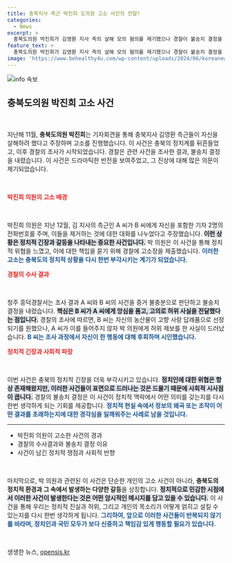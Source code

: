 ```yaml
---
title: 충북지사 측근 박진희 도의원 고소 사건의 전말!
categories:
  - News
excerpt: >
  충북도의원 박진희가 김영환 지사 측의 살해 모의 혐의를 제기했으나 경찰이 불송치 결정을 내렸다. 허위 제보와 오해 속에서 발생한 이 사건의 전말을 밝혀드립니다! 클릭해서 그 진실을 확인하세요!
feature_text: >
  충북도의원 박진희가 김영환 지사 측의 살해 모의 혐의를 제기했으나 경찰이 불송치 결정을 내렸다. 허위 제보와 오해 속에서 발생한 이 사건의 전말을 밝혀드립니다! 클릭해서 그 진실을 확인하세요!
image: 'https://www.behealthy4u.com/wp-content/uploads/2024/06/koreanews.jpg'
---
```


<p><img src="https://www.behealthy4u.com/wp-content/uploads/2024/06/koreanews.jpg" alt="info 속보" /></p>

<h2 data-ke-size="size26">충북도의원 박진희 고소 사건</h2>

<p data-ke-size="size16">&nbsp;</p>

<p data-ke-size="size16">지난해 11월, <b>충북도의원 박진희</b>는 기자회견을 통해 충북지사 김영환 측근들이 자신을 살해하려 했다고 주장하며 고소를 진행했습니다. 이 사건은 충북의 정치계를 뒤흔들었고, 이후 경찰의 조사가 시작되었습니다. 경찰은 관련 사건을 조사한 결과, 불송치 결정을 내렸습니다. 이 사건은 드라마틱한 반전을 보여주었고, 그 진상에 대해 많은 의문이 제기되었습니다.</p>

<p data-ke-size="size16">&nbsp;</p>

<p><b><span style="color: #ee2323;">박진희 의원의 고소 배경</span></b></p>

<p data-ke-size="size16">&nbsp;</p>

<p data-ke-size="size16">박진희 의원은 지난 12월, 김 지사의 측근인 A 씨가 B 씨에게 자신을 포함한 기자 2명의 전화번호를 주며, 이들을 제거하는 것에 대한 대화를 나누었다고 주장했습니다. <b><span style="background-color: #21538527;">이런 상황은 정치적 긴장과 갈등을 나타내는 중요한 사건입니다.</span></b> 박 의원은 이 사건을 통해 정치적 위협을 느꼈고, 이에 대한 책임을 묻기 위해 경찰에 고소장을 제출했습니다. <b><span style="color: #1a5490;">이러한 고소는 충북도의 정치적 상황을 다시 한번 부각시키는 계기가 되었습니다.</span></b></p>

<p><b><span style="color: #ee2323;">경찰의 수사 결과</span></b></p>

<p data-ke-size="size16">&nbsp;</p>

<p data-ke-size="size16">청주 흥덕경찰서는 조사 결과 A 씨와 B 씨의 사건을 증거 불충분으로 판단하고 불송치 결정을 내렸습니다. <b><span style="background-color: #21538527;">핵심은 B 씨가 A 씨에게 앙심을 품고, 고의로 허위 사실을 전달했다는 점입니다.</span></b> 경찰의 조사에 따르면, B 씨는 자신의 농산물이 고향 사랑 답례품으로 선정되기를 원했으나, A 씨가 이를 들어주지 않자 박 의원에게 허위 제보를 한 사실이 드러났습니다. <b><span style="color: #1a5490;">B 씨는 조사 과정에서 자신이 한 행동에 대해 후회하며 시인했습니다.</span></b></p>

<p><b><span style="color: #ee2323;">정치적 긴장과 사회적 파장</span></b></p>

<p data-ke-size="size16">&nbsp;</p>

<p data-ke-size="size16">이번 사건은 충북의 정치적 긴장을 더욱 부각시키고 있습니다. <b><span style="background-color: #21538527;">정치인에 대한 위협은 항상 존재해왔지만, 이러한 사건들이 표면으로 드러나는 것은 드물기 때문에 사회적 시사점이 큽니다.</span></b> 경찰의 불송치 결정은 이 사건이 정치적 맥락에서 어떤 의미를 갖는지를 다시 한번 생각하게 되는 기회를 제공합니다. <b><span style="color: #1a5490;">정치적 현실 속에서 정보의 왜곡 또는 조작이 어떤 결과를 초래하는지에 대한 경각심을 일깨워주는 사례로 남을 것입니다.</span></b></p>

<hr>

<ul>
    <li>박진희 의원이 고소한 사건의 경과</li>
    <li>경찰의 수사결과와 불송치 결정 이유</li>
    <li>사건이 남긴 정치적 쟁점과 사회적 반향</li>
</ul>

<p data-ke-size="size16">&nbsp;</p>

<p data-ke-size="size16">마지막으로, 박 의원과 관련된 이 사건은 단순한 개인의 고소 사건이 아니라, <b>충북도의 정치적 환경과 그 속에서 발생하는 다양한 갈등</b>을 상징합니다. <b><span style="background-color: #21538527;">정치적으로 민감한 시점에서 이러한 사건이 발생한다는 것은 어떤 암시적인 메시지를 담고 있을 수 있습니다.</span></b> 이 사건을 통해 우리는 정치적 진실과 허위, 그리고 개인의 목소리가 어떻게 얽히고 설킬 수 있는지를 다시 한번 생각하게 됩니다. <b><span style="color: #1a5490;">그리하여, 앞으로 이러한 사건들이 반복되지 않기를 바라며, 정치인과 국민 모두가 보다 신중하고 책임감 있게 행동할 필요가 있습니다.</span></b></p>

<p data-ke-size="size16">&nbsp;</p>
생생한 뉴스, <a href="https://opensis.kr" rel="dofollow">opensis.kr</a>


